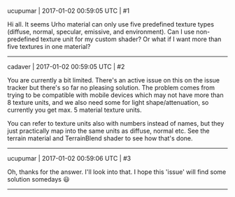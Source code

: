 ucupumar | 2017-01-02 00:59:05 UTC | #1

Hi all.
It seems Urho material can only use five predefined texture types (diffuse, normal, specular, emissive, and environment).
Can I use non-predefined texture unit for my custom shader?
Or what if I want more than five textures in one material?

-------------------------

cadaver | 2017-01-02 00:59:05 UTC | #2

You are currently a bit limited. There's an active issue on this on the issue tracker but there's so far no pleasing solution. The problem comes from trying to be compatible with mobile devices which may not have more than 8 texture units, and we also need some for light shape/attenuation, so currently you get max. 5 material texture units.

You can refer to texture units also with numbers instead of names, but they just practically map into the same units as diffuse, normal etc. See the terrain material and TerrainBlend shader to see how that's done.

-------------------------

ucupumar | 2017-01-02 00:59:06 UTC | #3

Oh, thanks for the answer. I'll look into that. I hope this 'issue' will find some solution somedays  :smiley:

-------------------------

